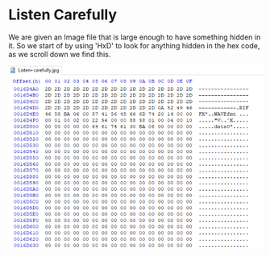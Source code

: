 # Listen Carefully

We are given an Image file that is large enough to have something hidden in it.
So we start of by using 'HxD' to look for anything hidden in the hex code, as we scroll down we find this.

![1](https://github.com/GHAFRI/Writeups/blob/master/Stegnography/Oman%20National%20Cyber%20Security%20CTF%20Quals/Listen%20Carefully/1.PNG)





